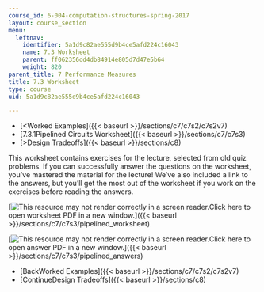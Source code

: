 ```yaml
---
course_id: 6-004-computation-structures-spring-2017
layout: course_section
menu:
  leftnav:
    identifier: 5a1d9c82ae555d9b4ce5afd224c16043
    name: 7.3 Worksheet
    parent: ff062356dd4db84914e805d7d47e5b64
    weight: 820
parent_title: 7 Performance Measures
title: 7.3 Worksheet
type: course
uid: 5a1d9c82ae555d9b4ce5afd224c16043

---
```


*   [<Worked Examples]({{< baseurl >}}/sections/c7/c7s2/c7s2v7)
*   [7.3.1Pipelined Circuits Worksheet]({{< baseurl >}}/sections/c7/c7s3)
*   [\>Design Tradeoffs]({{< baseurl >}}/sections/c8)

This worksheet contains exercises for the lecture, selected from old quiz problems. If you can successfully answer the questions on the worksheet, you’ve mastered the material for the lecture! We’ve also included a link to the answers, but you’ll get the most out of the worksheet if you work on the exercises before reading the answers.

[![This resource may not render correctly in a screen reader.](/images/inacessible.gif)Click here to open worksheet PDF in a new window.]({{< baseurl >}}/sections/c7/c7s3/pipelined_worksheet)

[![This resource may not render correctly in a screen reader.](/images/inacessible.gif)Click here to open answer PDF in a new window.]({{< baseurl >}}/sections/c7/c7s3/pipelined_answers)

*   [BackWorked Examples]({{< baseurl >}}/sections/c7/c7s2/c7s2v7)
*   [ContinueDesign Tradeoffs]({{< baseurl >}}/sections/c8)